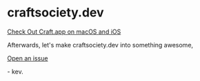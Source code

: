 # craftsociety.dev

[Check Out Craft.app on macOS and iOS](https://craft.do) 

Afterwards, let's make craftsociety.dev into something awesome, 

[Open an issue](https://github.com/lineus/craftsociety.dev/issues)

\- kev.

